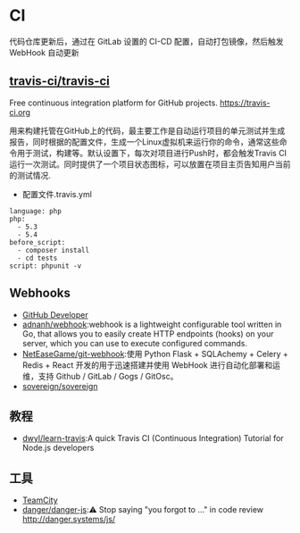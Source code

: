 # CI

代码仓库更新后，通过在 GitLab 设置的 CI-CD 配置，自动打包镜像，然后触发 WebHook 自动更新

## [travis-ci/travis-ci](https://github.com/travis-ci/travis-ci)

Free continuous integration platform for GitHub projects. https://travis-ci.org

 用来构建托管在GitHub上的代码，最主要工作是自动运行项目的单元测试并生成报告，同时根据的配置文件，生成一个Linux虚拟机来运行你的命令，通常这些命令用于测试，构建等。默认设置下，每次对项目进行Push时，都会触发Travis CI运行一次测试。同时提供了一个项目状态图标，可以放置在项目主页告知用户当前的测试情况.

- 配置文件.travis.yml

```
language: php
php:
  - 5.3
  - 5.4
before_script:
  - composer install
  - cd tests
script: phpunit -v
```

## Webhooks

* [GitHub Developer](https://developer.github.com/webhooks/)
* [adnanh/webhook](https://github.com/adnanh/webhook):webhook is a lightweight configurable tool written in Go, that allows you to easily create HTTP endpoints (hooks) on your server, which you can use to execute configured commands.
* [NetEaseGame/git-webhook](https://github.com/NetEaseGame/git-webhook):使用 Python Flask + SQLAchemy + Celery + Redis + React 开发的用于迅速搭建并使用 WebHook 进行自动化部署和运维，支持 Github / GitLab / Gogs / GitOsc。
* [sovereign/sovereign](https://github.com/sovereign/sovereign)

## 教程

* [dwyl/learn-travis](https://github.com/dwyl/learn-travis):A quick Travis CI (Continuous Integration) Tutorial for Node.js developers

## 工具

* [TeamCity](https://www.jetbrains.com/teamcity/)
* [danger/danger-js](https://github.com/danger/danger-js):⚠️ Stop saying "you forgot to …" in code review http://danger.systems/js/
